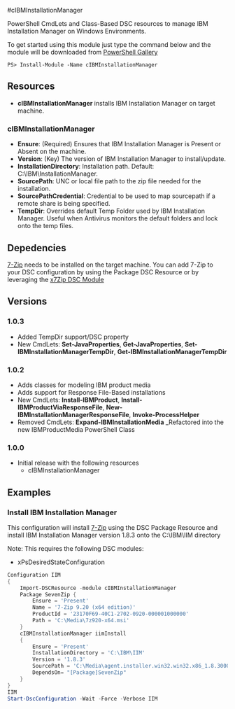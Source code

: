 #cIBMInstallationManager

PowerShell CmdLets and Class-Based DSC resources to manage IBM Installation Manager on Windows Environments.

To get started using this module just type the command below and the module will be downloaded from [PowerShell Gallery](https://www.powershellgallery.com/packages/cIBMInstallationManager/)
```shell
PS> Install-Module -Name cIBMInstallationManager
```

## Resources

* **cIBMInstallationManager** installs IBM Installation Manager on target machine.

### cIBMInstallationManager

* **Ensure**: (Required) Ensures that IBM Installation Manager is Present or Absent on the machine.
* **Version**: (Key) The version of IBM Installation Manager to install/update.
* **InstallationDirectory**: Installation path.  Default: C:\IBM\InstallationManager.
* **SourcePath**: UNC or local file path to the zip file needed for the installation.
* **SourcePathCredential**: Credential to be used to map sourcepath if a remote share is being specified.
* **TempDir**: Overrides default Temp Folder used by IBM Installation Manager. Useful when Antivirus monitors the default folders and lock onto the temp files.  

## Depedencies
[7-Zip](http://www.7-zip.org/ "7-Zip") needs to be installed on the target machine.  You can add 7-Zip to your DSC configuration by using the Package
DSC Resource or by leveraging the [x7Zip DSC Module](https://www.powershellgallery.com/packages/x7Zip/ "x7Zip at PowerShell Gallery")

## Versions

### 1.0.3

* Added TempDir support/DSC property
* New CmdLets: **Set-JavaProperties**, **Get-JavaProperties**, **Set-IBMInstallationManagerTempDir**, **Get-IBMInstallationManagerTempDir**

### 1.0.2

* Adds classes for modeling IBM product media
* Adds support for Response File-Based installations
* New CmdLets: **Install-IBMProduct**, **Install-IBMProductViaResponseFile**, **New-IBMInstallationManagerResponseFile**, **Invoke-ProcessHelper** 
* Removed CmdLets: **Expand-IBMInstallationMedia** _Refactored into the new IBMProductMedia PowerShell Class

### 1.0.0

* Initial release with the following resources 
    - cIBMInstallationManager

## Examples

### Install IBM Installation Manager

This configuration will install [7-Zip](http://www.7-zip.org/ "7-Zip") using the DSC Package Resource and install
IBM Installation Manager version 1.8.3 onto the C:\IBM\IIM directory

Note: This requires the following DSC modules:
* xPsDesiredStateConfiguration

```powershell
Configuration IIM
{
    Import-DSCResource -module cIBMInstallationManager
    Package SevenZip {
        Ensure = 'Present'
        Name = '7-Zip 9.20 (x64 edition)'
        ProductId = '23170F69-40C1-2702-0920-000001000000'
        Path = 'C:\Media\7z920-x64.msi'
    }
    cIBMInstallationManager iimInstall
    {
        Ensure = 'Present'
        InstallationDirectory = 'C:\IBM\IIM'
        Version = '1.8.3'
        SourcePath = 'C:\Media\agent.installer.win32.win32.x86_1.8.3000.20150606_0047.zip'
        DependsOn= "[Package]SevenZip"
    }
}
IIM
Start-DscConfiguration -Wait -Force -Verbose IIM
```